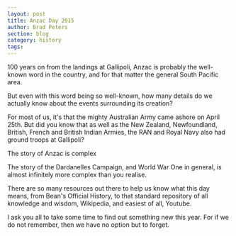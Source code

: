 ```yaml
---
layout: post
title: Anzac Day 2015
author: Brad Peters
section: blog
category: history
tags: 
---
```


100 years on from the landings at Gallipoli, Anzac is probably the well-known word in the country, and for that matter the general South Pacific area.

<!--more-->

But even with this word being so well-known, how many details do we actually know about the events surrounding its creation?

For most of us, it's that the mighty Australian Army came ashore on April 25th. But did you know that as well as the New Zealand, Newfoundland, British, French and British Indian Armies, the RAN and Royal Navy also had ground troops at Gallipoli?

<div class="blog-image-right">
  <a href="/blog/assets/2015-04/story-anzac.jpg" alt="Title page of The Story of Anzac" /></a> 
  <p>The story of Anzac is complex</p>
</div>

The story of the Dardanelles Campaign, and World War One in general, is almost infinitely more complex than you realise.

There are so many resources out there to help us know what this day means, from Bean's Official History, to that standard repository of all knowledge and wisdom, Wikipedia, and easiest of all, Youtube.

I ask you all to take some time to find out something new this year. For if we do not remember, then we have no option but to forget.
